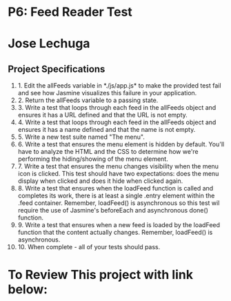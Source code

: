 <h1>P6: Feed Reader Test</h1>
<h1> Jose Lechuga</h1>

<h2> Project Specifications</h2>
<ol>
	<li>1. Edit the allFeeds variable in *./js/app.js* to make the provided test fail and see how Jasmine visualizes this failure in your application.</li>
	<li>2. Return the allFeeds variable to a passing state.</li>
	<li>3. Write a test that loops through each feed in the allFeeds object and ensures it has a URL defined and that the URL is not empty.</li>
	<li>4. Write a test that loops through each feed in the allFeeds object and ensures it has a name defined and that the name is not empty.</li>
	<li>5. Write a new test suite named "The menu".</li>
	<li>6. Write a test that ensures the menu element is hidden by default. You'll have to analyze the HTML and the CSS to determine how we're performing the hiding/showing of the menu element.</li>
	<li>7. Write a test that ensures the menu changes visibility when the menu icon is clicked. This test should have two expectations: does the menu display when clicked and does it hide when clicked again.</li>
	<li>8. Write a test that ensures when the loadFeed function is called and completes its work, there is at least a single .entry element within the .feed container. Remember, loadFeed() is asynchronous so this test wil require the use of Jasmine's beforeEach and asynchronous done() function.</li>
	<li>9. Write a test that ensures when a new feed is loaded by the loadFeed function that the content actually changes. Remember, loadFeed() is asynchronous.</li>
	<li>10. When complete - all of your tests should pass.</li>
</ol>

<h1> To Review This project with link below:</h1>
<h1> </h1>